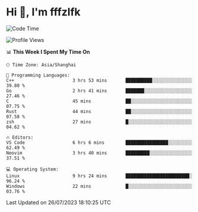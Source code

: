 # Hi 👋, I'm fffzlfk

<!--START_SECTION:waka-->
![Code Time](http://img.shields.io/badge/Code%20Time-332%20hrs%2046%20mins-blue)

![Profile Views](http://img.shields.io/badge/Profile%20Views-0-blue)

📊 **This Week I Spent My Time On** 

```text
🕑︎ Time Zone: Asia/Shanghai

💬 Programming Languages: 
C++                      3 hrs 53 mins       ██████████░░░░░░░░░░░░░░░   39.80 % 
Go                       2 hrs 41 mins       ███████░░░░░░░░░░░░░░░░░░   27.46 % 
C                        45 mins             ██░░░░░░░░░░░░░░░░░░░░░░░   07.75 % 
Rust                     44 mins             ██░░░░░░░░░░░░░░░░░░░░░░░   07.58 % 
zsh                      27 mins             █░░░░░░░░░░░░░░░░░░░░░░░░   04.62 % 

🔥 Editors: 
VS Code                  6 hrs 6 mins        ████████████████░░░░░░░░░   62.49 % 
Neovim                   3 hrs 40 mins       █████████░░░░░░░░░░░░░░░░   37.51 % 

💻 Operating System: 
Linux                    9 hrs 24 mins       ████████████████████████░   96.24 % 
Windows                  22 mins             █░░░░░░░░░░░░░░░░░░░░░░░░   03.76 % 
```


 Last Updated on 26/07/2023 18:10:25 UTC
<!--END_SECTION:waka-->
